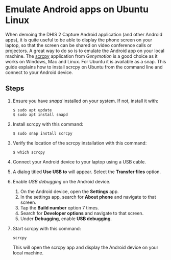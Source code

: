 # Emulate Android apps on Ubuntu Linux

When demoing the DHIS 2 Capture Android application (and other Android apps), it is quite useful to be able to display the phone screen on your laptop, so that the screen can be shared on video conference calls or projectors. A great way to do so is to emulate the Android app on your local machine. The [scrcpy](https://github.com/Genymobile/scrcpy) application from *Genymotion* is a good choice as it works on Windows, Mac and Linux. For Ubuntu it is available as a snap. This guide explains how to install scrcpy on Ubuntu from the command line and connect to your Android device.

## Steps

1. Ensure you have *snapd* installed on your system. If not, install it with:

   ```
   $ sudo apt update
   $ sudo apt install snapd
   ```

2. Install scrcpy with this command:

   ```
   $ sudo snap install scrcpy
   ```

3. Verify the location of the scrcpy installation with this command:

   ```
   $ which scrcpy
   ```

4. Connect your Android device to your laptop using a USB cable.

5. A dialog titled **Use USB to** will appear. Select the **Transfer files** option.

6. Enable _USB debugging_ on the Android device. 

   1. On the Android device, open the **Settings** app.
   2. In the settings app, search for **About phone** and navigate to that screen.
   3. Tap the **Build number** option 7 times.
   4. Search for **Developer options** and navigate to that screen.
   5. Under **Debugging**, enable **USB debugging**.

7. Start scrcpy with this command:

   ```
   scrcpy
   ```

   This will open the scrcpy app and display the Android device on your local machine.
